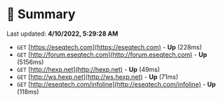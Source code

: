 # 📖 Summary
Last updated: **4/10/2022, 5:29:28 AM**

- `GET` [https://eseqtech.com](https://eseqtech.com) - **Up** (228ms)
- `GET` [http://forum.eseqtech.com](http://forum.eseqtech.com) - **Up** (5156ms)
- `GET` [http://hexp.net](http://hexp.net) - **Up** (49ms)
- `GET` [http://ws.hexp.net](http://ws.hexp.net) - **Up** (71ms)
- `GET` [http://eseqtech.com/infoline](http://eseqtech.com/infoline) - **Up** (118ms)
